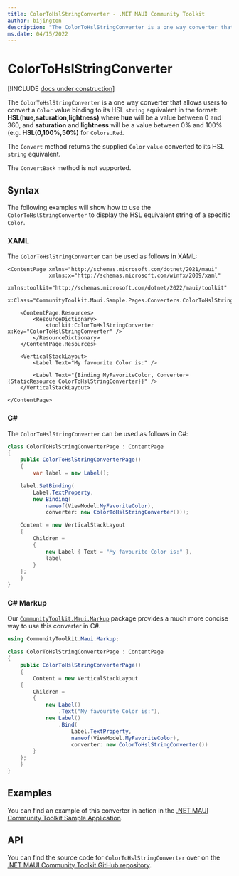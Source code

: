 ```yaml
---
title: ColorToHslStringConverter - .NET MAUI Community Toolkit
author: bijington
description: "The ColorToHslStringConverter is a one way converter that allows users to convert a Color value binding to its HSL string equivalent."
ms.date: 04/15/2022
---
```


# ColorToHslStringConverter

[!INCLUDE [docs under construction](../includes/preview-note.md)]

The `ColorToHslStringConverter` is a one way converter that allows users to convert a `Color` value binding to its HSL `string` equivalent in the format: **HSL(hue,saturation,lightness)** where **hue** will be a value between 0 and 360, and **saturation** and **lightness** will be a value between 0% and 100% (e.g. **HSL(0,100%,50%)** for `Colors.Red`.

The `Convert` method returns the supplied `Color` `value` converted to its HSL `string` equivalent.

The `ConvertBack` method is not supported.

## Syntax

The following examples will show how to use the `ColorToHslStringConverter` to display the HSL equivalent string of a specific `Color`.

### XAML

The `ColorToHslStringConverter` can be used as follows in XAML:

```xaml
<ContentPage xmlns="http://schemas.microsoft.com/dotnet/2021/maui"
             xmlns:x="http://schemas.microsoft.com/winfx/2009/xaml"
             xmlns:toolkit="http://schemas.microsoft.com/dotnet/2022/maui/toolkit"
             x:Class="CommunityToolkit.Maui.Sample.Pages.Converters.ColorToHslStringConverterPage">

    <ContentPage.Resources>
        <ResourceDictionary>
            <toolkit:ColorToHslStringConverter x:Key="ColorToHslStringConverter" />
        </ResourceDictionary>
    </ContentPage.Resources>

    <VerticalStackLayout>
        <Label Text="My favourite Color is:" />

        <Label Text="{Binding MyFavoriteColor, Converter={StaticResource ColorToHslStringConverter}}" />
    </VerticalStackLayout>

</ContentPage>
```

### C#

The `ColorToHslStringConverter` can be used as follows in C#:

```csharp
class ColorToHslStringConverterPage : ContentPage
{
    public ColorToHslStringConverterPage()
    {
        var label = new Label();

	label.SetBinding(
		Label.TextProperty,
		new Binding(
			nameof(ViewModel.MyFavoriteColor),
			converter: new ColorToHslStringConverter()));

	Content = new VerticalStackLayout
	{
		Children =
		{
			new Label { Text = "My favourite Color is:" },
			label
		}
	};
    }
}
```

### C# Markup

Our [`CommunityToolkit.Maui.Markup`](../markup/markup.md) package provides a much more concise way to use this converter in C#.

```csharp
using CommunityToolkit.Maui.Markup;

class ColorToHslStringConverterPage : ContentPage
{
    public ColorToHslStringConverterPage()
    {
        Content = new VerticalStackLayout
	{
		Children =
		{
			new Label()
				.Text("My favourite Color is:"),
			new Label()
				.Bind(
					Label.TextProperty,
					nameof(ViewModel.MyFavoriteColor),
					converter: new ColorToHslStringConverter())
		}
	};
    }
}
```

## Examples

You can find an example of this converter in action in the [.NET MAUI Community Toolkit Sample Application](https://github.com/CommunityToolkit/Maui/blob/main/samples/CommunityToolkit.Maui.Sample/Pages/Converters/ColorsConverterPage.xaml).

## API

You can find the source code for `ColorToHslStringConverter` over on the [.NET MAUI Community Toolkit GitHub repository](https://github.com/CommunityToolkit/Maui/blob/main/src/CommunityToolkit.Maui/Converters/ColorToStringConverter.shared.cs).
